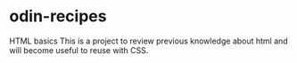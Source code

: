 # odin-recipes
HTML basics
This is a project to review previous knowledge about html and will become useful to reuse with CSS.